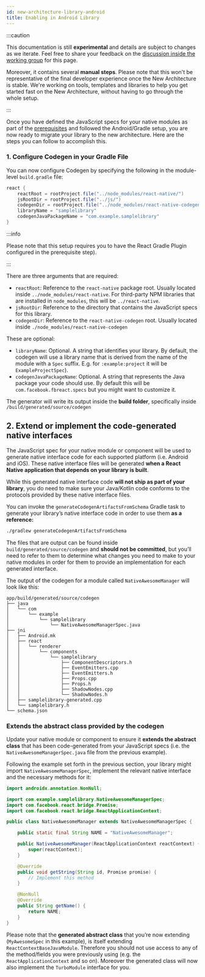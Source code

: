 ```yaml
---
id: new-architecture-library-android
title: Enabling in Android Library
---
```


:::caution

This documentation is still **experimental** and details are subject to changes as we iterate. Feel free to share your feedback on the [discussion inside the working group](https://github.com/reactwg/react-native-new-architecture/discussions/8) for this page.

Moreover, it contains several **manual steps**. Please note that this won't be representative of the final developer experience once the New Architecture is stable. We're working on tools, templates and libraries to help you get started fast on the New Architecture, without having to go through the whole setup.

:::

Once you have defined the JavaScript specs for your native modules as part of the [prerequisites](new-architecture-library-intro) and followed the Android/Gradle setup, you are now ready to migrate your library to the new architecture. Here are the steps you can follow to accomplish this.

### 1. Configure Codegen in your Gradle File

You can now configure Codegen by specifying the following in the module-level `build.gradle` file:

```groovy
react {
    reactRoot = rootProject.file("../node_modules/react-native/")
    jsRootDir = rootProject.file("../js/")
    codegenDir = rootProject.file("../node_modules/react-native-codegen/")
    libraryName = "samplelibrary"
    codegenJavaPackageName = "com.example.samplelibrary"
}
```

:::info

Please note that this setup requires you to have the React Gradle Plugin configured in the prerequisite step).

:::

There are three arguments that are required:

- `reactRoot`: Reference to the `react-native` package root. Usually located inside `../node_modules/react-native`. For third-party NPM libraries that are installed in `node_modules`, this will be `../react-native`.
- `jsRootDir`: Reference to the directory that contains the JavaScript specs for this library.
- `codegenDir`: Reference to the `react-native-codegen` root. Usually located inside `./node_modules/react-native-codegen`

These are optional:

- `libraryName`: Optional. A string that identifies your library. By default, the codegen will use a library name that is derived from the name of the module with a `Spec` suffix. E.g. for `:example:project` it will be `ExampleProjectSpec`).
- `codegenJavaPackageName`: Optional. A string that represents the Java package your code should use. By default this will be `com.facebook.fbreact.specs` but you might want to customize it.

The generator will write its output inside the **build folder**, specifically inside `/build/generated/source/codegen`

## 2. Extend or implement the code-generated native interfaces

The JavaScript spec for your native module or component will be used to generate native interface code for each supported platform (i.e. Android and iOS). These native interface files will be generated **when a React Native application that depends on your library is built**.

While this generated native interface code **will not ship as part of your library**, you do need to make sure your Java/Kotlin code conforms to the protocols provided by these native interface files.

You can invoke the `generateCodegenArtifactsFromSchema` Gradle task to generate your library’s native interface code in order to use them **as a reference:**

```bash
./gradlew generateCodegenArtifactsFromSchema
```

The files that are output can be found inside `build/generated/source/codegen` and **should not be committed**, but you’ll need to refer to them to determine what changes you need to make to your native modules in order for them to provide an implementation for each generated interface.

The output of the codegen for a module called `NativeAwesomeManager` will look like this:

```
app/build/generated/source/codegen
├── java
│   └── com
│       └── example
│           └── samplelibrary
│               └── NativeAwesomeManagerSpec.java
├── jni
│   ├── Android.mk
│   ├── react
│   │   └── renderer
│   │       └── components
│   │           └── samplelibrary
│   │               ├── ComponentDescriptors.h
│   │               ├── EventEmitters.cpp
│   │               ├── EventEmitters.h
│   │               ├── Props.cpp
│   │               ├── Props.h
│   │               ├── ShadowNodes.cpp
│   │               └── ShadowNodes.h
│   ├── samplelibrary-generated.cpp
│   └── samplelibrary.h
└── schema.json
```

### Extends the abstract class provided by the codegen

Update your native module or component to ensure it **extends the abstract class** that has been code-generated from your JavaScript specs (i.e. the `NativeAwesomeManagerSpec.java` file from the previous example).

Following the example set forth in the previous section, your library might import `NativeAwesomeManagerSpec`, implement the relevant native interface and the necessary methods for it:

```java
import androidx.annotation.NonNull;

import com.example.samplelibrary.NativeAwesomeManagerSpec;
import com.facebook.react.bridge.Promise;
import com.facebook.react.bridge.ReactApplicationContext;

public class NativeAwesomeManager extends NativeAwesomeManagerSpec {

    public static final String NAME = "NativeAwesomeManager";

    public NativeAwesomeManager(ReactApplicationContext reactContext) {
        super(reactContext);
    }

    @Override
    public void getString(String id, Promise promise) {
        // Implement this method
    }

    @NonNull
    @Override
    public String getName() {
        return NAME;
    }
}
```

Please note that the **generated abstract class** that you’re now extending (`MyAwesomeSpec` in this example), is itself extending `ReactContextBaseJavaModule`. Therefore you should not use access to any of the method/fields you were previously using (e.g. the `ReactApplicationContext` and so on). Moreover the generated class will now also implement the `TurboModule` interface for you.
